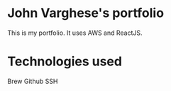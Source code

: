 # John Varghese's portfolio

This is my portfolio. It uses AWS and ReactJS.

# Technologies used
Brew
Github
SSH
